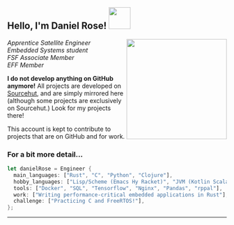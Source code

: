 <h2> Hello, I'm Daniel Rose! <img src="https://media.giphy.com/media/h741oEMnAUIILdX0kU/giphy.gif" width="50"></h2>
<img align='right' src="https://cdn.pixabay.com/photo/2017/03/23/12/32/arduino-2168193_960_720.png" width="230">
<p><em>Apprentice Satellite Engineer</br>Embedded Systems student</br>FSF Associate Member</br>EFF Member
</em></p>

**I do not develop anything on GitHub anymore!** All projects are developed on [Sourcehut](https://sr.ht/~thecatster/), and are simply mirrored here (although some projects are exclusively on Sourcehut.) Look for my projects there!

This account is kept to contribute to projects that are on GitHub and for work.

### For a bit more detail... 

```rust
let danielRose = Engineer {
  main_languages: ["Rust", "C", "Python", "Clojure"],
  hobby_languages: ["Lisp/Scheme (Emacs Hy Racket)", "JVM (Kotlin Scala)"],
  tools: ["Docker", "SQL", "Tensorflow", "Nginx", "Pandas", "rppal"],
  work: ["Writing performance-critical embedded applications in Rust"],
  challenge: ["Practicing C and FreeRTOS!"],
};
```
---
